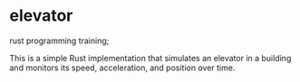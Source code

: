 # elevator
rust programming training;

This is a simple Rust implementation that simulates an elevator in a building and monitors its speed, acceleration, and position over time.
